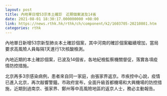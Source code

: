 ```yaml
---
layout: post
title: 內地單日增53宗本土確診　近期個案波及14省
date: 2021-08-01 18:30:17.000000000 +08:00
link: https://news.rthk.hk/rthk/ch/component/k2/1603705-20210801.htm
categories: rthk
---
```


內地單日新增53宗新型肺炎本土確診個案，其中河南的確診個案繼續增加，當局要求高風險人員每隔1天進行1次核酸檢測。

內地近期的本土確診個案，已波及14個省，各地紀檢監察機關督促，落實各項疫情防控措施。

北京再多3宗感染病例，患者來自同一家庭，由張家界返京。市疾控中心說，疫情已進入北京，再次敲響警鐘。市政府宣布，全面升級首都機場和大興機場的防控措施，近期到過南京、張家界、鄭州等中高風險地區的返京人士，務必主動報告。
